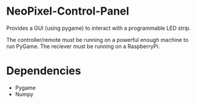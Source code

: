 # NeoPixel-Control-Panel
Provides a GUI (using pygame) to interact with a programmable LED strip.

The controller/remote must be running on a powerful enough machine to run PyGame.
The reciever must be running on a RaspberryPi.

# Dependencies
- Pygame
- Numpy
